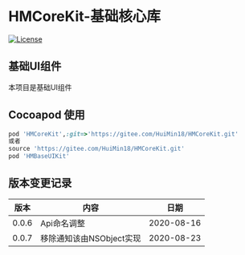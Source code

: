 # HMCoreKit-基础核心库
[![License](https://img.shields.io/github/license/mashape/apistatus.svg)](https://gitee.com/HuiMin18/HMCoreKit)
## **基础UI组件**
本项目是基础UI组件
## Cocoapod 使用
``` Ruby
pod 'HMCoreKit',:git=>'https://gitee.com/HuiMin18/HMCoreKit.git'
或者
source 'https://gitee.com/HuiMin18/HMCoreKit.git'
pod 'HMBaseUIKit'
```

## 版本变更记录
| 版本 | 内容 | 日期 |
| ---- |  ---- |  ---- | 
| 0.0.6 | Api命名调整 | 2020-08-16 |
| 0.0.7 | 移除通知该由NSObject实现 |2020-08-23 |
     



